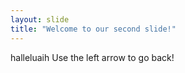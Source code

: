 ```yaml
---
layout: slide
title: "Welcome to our second slide!"
---
```

halleluaih
Use the left arrow to go back!